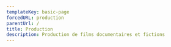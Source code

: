```yaml
---
templateKey: basic-page
forcedURL: production
parentUrl: /
title: Production
description: Production de films documentaires et fictions
---
```

